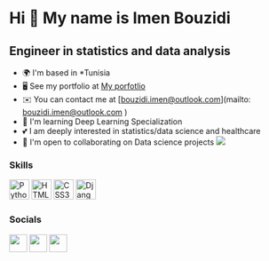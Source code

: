Hi 👋 My name is Imen Bouzidi
=============================

Engineer in statistics and data analysis
----------------------------------------

*   🌍  I'm based in *Tunisia
*   🖥️  See my portfolio at [My porfotlio](http://bouzidiimen.github.io/BouzidiImenn/)
*   ✉️  You can contact me at [bouzidi.imen@outlook.com](mailto: bouzidi.imen@outlook.com )
*   🧠  I'm learning Deep Learning Specialization
*   💕 I am deeply interested in statistics/data science and healthcare 
*   🤝  I'm open to collaborating on Data science projects
<a href="https://www.github.com/BouzidiImen" target="_blank" rel="noreferrer"><img
                  src="https://img.shields.io/github/followers/BouzidiImen?logo=github&style=for-the-badge&color=0891b2&labelColor=1c1917" /></a>

### Skills
<p align="left">
                                <a href="https://www.python.org/" target="_blank" rel="noreferrer"><img src="https://raw.githubusercontent.com/danielcranney/readme-generator/main/public/icons/skills/python-colored.svg" width="36" height="36" alt="Python" /></a>
                                <a href="https://developer.mozilla.org/en-US/docs/Glossary/HTML5" target="_blank" rel="noreferrer"><img src="https://raw.githubusercontent.com/danielcranney/readme-generator/main/public/icons/skills/html5-colored.svg" width="36" height="36" alt="HTML5" /></a>
                                <a href="https://www.w3.org/TR/CSS/#css" target="_blank" rel="noreferrer"><img src="https://raw.githubusercontent.com/danielcranney/readme-generator/main/public/icons/skills/css3-colored.svg" width="36" height="36" alt="CSS3" /></a>
                                <a href="https://www.djangoproject.com/" target="_blank" rel="noreferrer"><img src="https://raw.githubusercontent.com/danielcranney/readme-generator/main/public/icons/skills/django-colored-dark.svg" width="36" height="36" alt="Django" /></a>
                    </p>
                    

### Socials
                  
 <p align="left"> <a href="https://www.github.com/BouzidiImen" target="_blank" rel="noreferrer"><img src="https://raw.githubusercontent.com/danielcranney/readme-generator/main/public/icons/socials/github-dark.svg" width="32" height="32" /></a> <a href="https://www.linkedin.com/in/imen-bouzidi-970643162/" target="_blank" rel="noreferrer"><img src="https://raw.githubusercontent.com/danielcranney/readme-generator/main/public/icons/socials/linkedin.svg" width="32" height="32" /></a> <a href="http://www.medium.com/imen-bouzidi" target="_blank" rel="noreferrer"><img src="https://raw.githubusercontent.com/danielcranney/readme-generator/main/public/icons/socials/medium-dark.svg" width="32" height="32" /></a></p>
